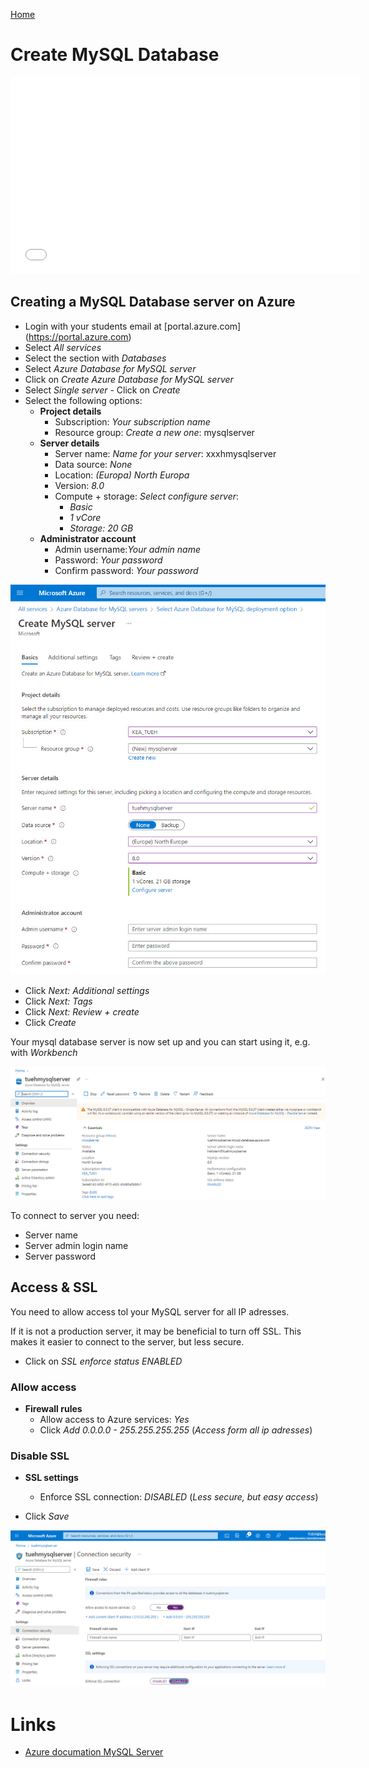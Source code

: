 [Home](./README.md)
# Create MySQL Database

<iframe width="560" height="315" src="./video/createmysqlserver.mp4" frameborder="0" allow="accelerometer; autoplay=false; encrypted-media; gyroscope; picture-in-picture" allowfullscreen></iframe>

## Creating a MySQL Database server on Azure

- Login with your students email at [portal.azure.com] (https://portal.azure.com)
- Select *All services*
- Select the section with *Databases*
- Select *Azure Database for MySQL server*
- Click on *Create Azure Database for MySQL server*
- Select *Single server* - Click on *Create*
- Select the following options:
  - **Project details**
    - Subscription: *Your subscription name*
    - Resource group: *Create a new one*: mysqlserver
  - **Server details**
    - Server name: *Name for your server*: xxxhmysqlserver
    - Data source: *None*
    - Location: *(Europa) North Europa*
    - Version: *8.0*
    - Compute + storage: *Select configure server*: 
      - *Basic*
      - *1 vCore*
      - *Storage: 20 GB*
  - **Administrator account**
    - Admin username:*Your admin name*
    - Password: *Your password*
    - Confirm password: *Your password*

![](./image/create_mysql_1.jpg)

- Click *Next: Additional settings*
- Click *Next: Tags*
- Click *Next: Review + create*
- Click *Create*

Your mysql database server is now set up and you can start using it, e.g. with *Workbench*

![](./image/create_mysql_2.jpg)

To connect to server you need:

- Server name
- Server admin login name
- Server password

## Access & SSL
You need to allow access tol your MySQL server for all IP adresses.

If it is not a production server, it may be beneficial to turn off SSL. This makes it easier to connect to the server, but less secure.

- Click on *SSL enforce status ENABLED*

### Allow access
- **Firewall rules**
  - Allow access to Azure services: *Yes*
  - Click *Add 0.0.0.0 - 255.255.255.255* (*Access form all ip adresses*)

### Disable SSL
- **SSL settings**
  - Enforce SSL connection: *DISABLED* (*Less secure, but easy access*)

- Click *Save*

![](./image/create_mysql_3.jpg)

# Links
- [Azure documation MySQL Server](https://docs.microsoft.com/en-us/azure/mysql/)
